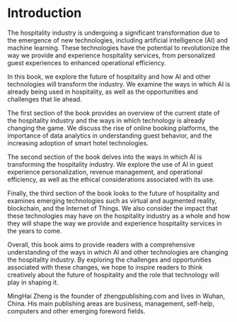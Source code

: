 # Introduction

The hospitality industry is undergoing a significant transformation due to the emergence of new technologies, including artificial intelligence (AI) and machine learning. These technologies have the potential to revolutionize the way we provide and experience hospitality services, from personalized guest experiences to enhanced operational efficiency.

In this book, we explore the future of hospitality and how AI and other technologies will transform the industry. We examine the ways in which AI is already being used in hospitality, as well as the opportunities and challenges that lie ahead.

The first section of the book provides an overview of the current state of the hospitality industry and the ways in which technology is already changing the game. We discuss the rise of online booking platforms, the importance of data analytics in understanding guest behavior, and the increasing adoption of smart hotel technologies.

The second section of the book delves into the ways in which AI is transforming the hospitality industry. We explore the use of AI in guest experience personalization, revenue management, and operational efficiency, as well as the ethical considerations associated with its use.

Finally, the third section of the book looks to the future of hospitality and examines emerging technologies such as virtual and augmented reality, blockchain, and the Internet of Things. We also consider the impact that these technologies may have on the hospitality industry as a whole and how they will shape the way we provide and experience hospitality services in the years to come.

Overall, this book aims to provide readers with a comprehensive understanding of the ways in which AI and other technologies are changing the hospitality industry. By exploring the challenges and opportunities associated with these changes, we hope to inspire readers to think creatively about the future of hospitality and the role that technology will play in shaping it.

MingHai Zheng is the founder of zhengpublishing.com and lives in Wuhan, China. His main publishing areas are business, management, self-help, computers and other emerging foreword fields.
